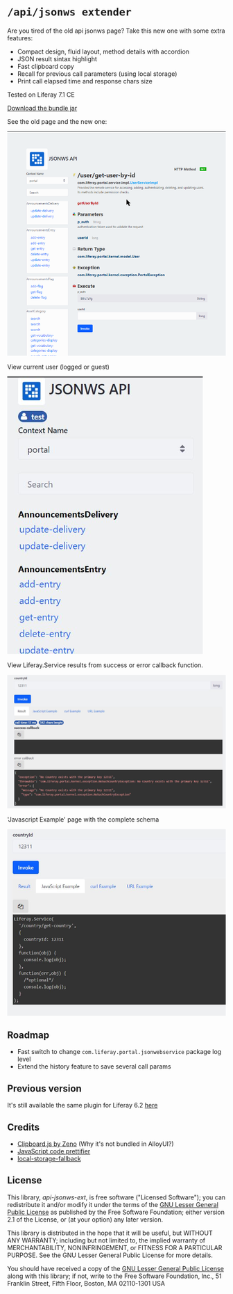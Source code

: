# `/api/jsonws extender`

Are you tired of the old api jsonws page? Take this new one with some extra features:

* Compact design, fluid layout, method details with accordion
* JSON result sintax highlight
* Fast clipboard copy
* Recall for previous call parameters (using local storage)
* Print call elapsed time and response chars size

Tested on Liferay 7.1 CE

[Download the bundle jar](https://github.com/baxtheman/api-jsonws-ext/releases/download/7.1.0.5/it.baxtheman.liferay.apijsonwsext-7.1.0.5.jar)

See the old page and the new one:

![Old to new](/doc/new.gif)

View current user (logged or guest)

![user](/doc/user.jpg)

View Liferay.Service results from success or error callback function.

![success error](/doc/success-error.jpg)

'Javascript Example' page with the complete schema

![api](/doc/api-sample.jpg)

## Roadmap

* Fast switch to change `com.liferay.portal.jsonwebservice` package log level
* Extend the history feature to save several call params

## Previous version

It's still available the same plugin for Liferay 6.2 [here](https://github.com/baxtheman/mqtt-liferay-plugins/tree/master/base-services-portlet)

## Credits

* [Clipboard.js by Zeno](https://github.com/zenorocha/clipboard.js/) (Why it's not bundled in AlloyUI?)
* [JavaScript code prettifier](https://github.com/google/code-prettify)
* [local-storage-fallback](https://www.npmjs.com/package/local-storage-fallback)

License
-------

This library, *api-jsonws-ext*, is free software ("Licensed Software"); you can
redistribute it and/or modify it under the terms of the [GNU Lesser General
Public License](http://www.gnu.org/licenses/lgpl-2.1.html) as published by the
Free Software Foundation; either version 2.1 of the License, or (at your
option) any later version.

This library is distributed in the hope that it will be useful, but WITHOUT ANY
WARRANTY; including but not limited to, the implied warranty of MERCHANTABILITY,
NONINFRINGEMENT, or FITNESS FOR A PARTICULAR PURPOSE. See the GNU Lesser General
Public License for more details.

You should have received a copy of the [GNU Lesser General Public
License](http://www.gnu.org/licenses/lgpl-2.1.html) along with this library; if
not, write to the Free Software Foundation, Inc., 51 Franklin Street, Fifth
Floor, Boston, MA 02110-1301 USA

